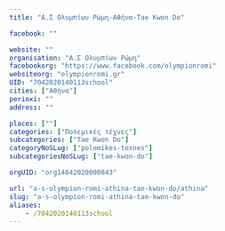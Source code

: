 ```yaml
---
title: "Α.Σ Ολυμπίων Ρώμη-Αθήνα-Tae Kwon Do"

facebook: ""

website: ""
organisation: "Α.Σ Ολυμπίων Ρώμη"
facebookorg: "https://www.facebook.com/olympionromi"
websiteorg: "olympionromi.gr"
UID: "7042020140113school"
cities: ["Αθήνα"]
perioxi: ""
address: ""

places: [""]
categories: ["Πολεμικές τέχνες"]
subcategories: ["Tae Kwon Do"]
categoryNoSLug: ["polemikes-texnes"]
subcategoriesNoSLug: ["tae-kwon-do"]

orgUID: "org14042020000843"

url: "a-s-olympion-romi-athina-tae-kwon-do/athina"
slug: "a-s-olympion-romi-athina-tae-kwon-do"
aliases:
    - /7042020140113school
---
```





